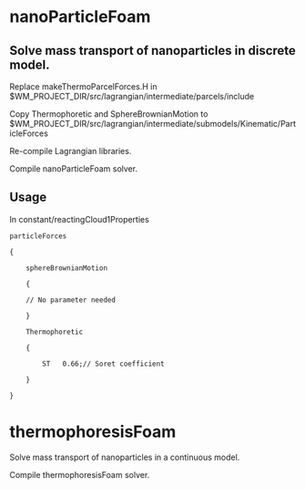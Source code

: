 # nanoParticleFoam

## Solve mass transport of nanoparticles in discrete model.

Replace makeThermoParcelForces.H in $WM_PROJECT_DIR/src/lagrangian/intermediate/parcels/include

Copy Thermophoretic and SphereBrownianMotion to $WM_PROJECT_DIR/src/lagrangian/intermediate/submodels/Kinematic/ParticleForces

Re-compile Lagrangian libraries.

Compile nanoParticleFoam solver.

## Usage

In constant/reactingCloud1Properties

    particleForces

    {

        sphereBrownianMotion
    
        {
    
        // No parameter needed
    
        }
    
        Thermophoretic
    
        {
    
            ST   0.66;// Soret coefficient
        
        }
    
    }

# thermophoresisFoam

Solve mass transport of nanoparticles in a continuous model.

Compile thermophoresisFoam solver.
